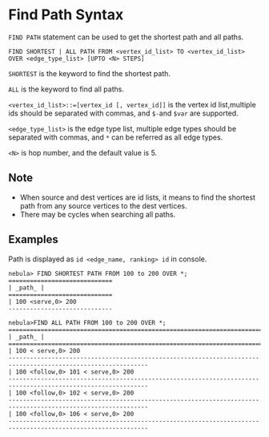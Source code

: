# Find Path Syntax

`FIND PATH` statement can be used to get the shortest path and all paths.

```ngql
FIND SHORTEST | ALL PATH FROM <vertex_id_list> TO <vertex_id_list> OVER <edge_type_list> [UPTO <N> STEPS]
```

`SHORTEST` is the keyword to find the shortest path.

`ALL` is the keyword to find all paths.

`<vertex_id_list>::=[vertex_id [, vertex_id]]` is the vertex id list,multiple ids should be separated with commas, and ```$-```and ```$var``` are supported.

`<edge_type_list>` is the edge type list, multiple edge types should be separated with commas, and ```*``` can be referred as all edge types.

`<N>` is hop number, and the default value is 5.

## Note

- When source and dest vertices are id lists, it means to find the shortest path from any source vertices to the dest vertices.
- There may be cycles when searching all paths.

## Examples

Path is displayed as `id <edge_name, ranking> id` in console.

```ngql
nebula> FIND SHORTEST PATH FROM 100 to 200 OVER *;
=============================
| _path_ |
=============================
| 100 <serve,0> 200
-----------------------------
```

```ngql
nebula>FIND ALL PATH FROM 100 to 200 OVER *;
=============================================================================================================
| _path_ |
=============================================================================================================
| 100 < serve,0> 200
-------------------------------------------------------------------------------------------------------------
| 100 <follow,0> 101 < serve,0> 200
-------------------------------------------------------------------------------------------------------------
| 100 <follow,0> 102 < serve,0> 200
-------------------------------------------------------------------------------------------------------------
| 100 <follow,0> 106 < serve,0> 200
-------------------------------------------------------------------------------------------------------------
```
